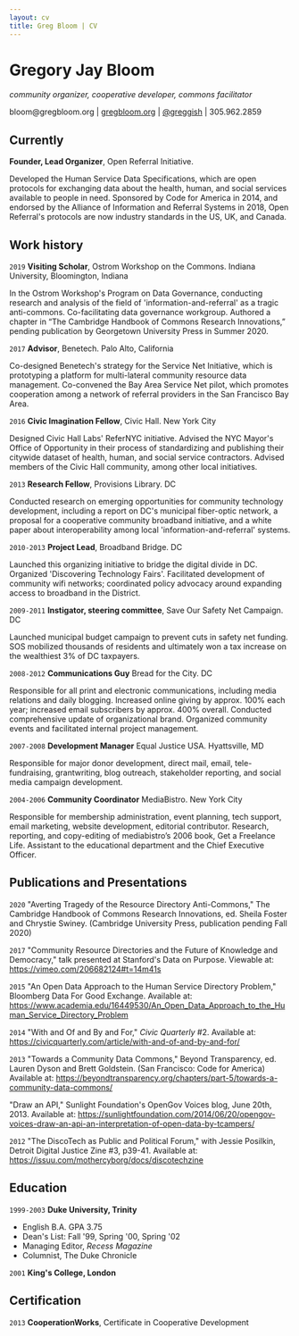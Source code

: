 ```yaml
---
layout: cv
title: Greg Bloom | CV
---
```

# Gregory Jay Bloom
<i>community organizer, cooperative developer, commons facilitator</i>

<div id="webaddress">
<a mailto="bloom@gregbloom.org">bloom@gregbloom.org</a>
| <a href="http://gregbloom.org">gregbloom.org</a> | <a href="http://twitter.com/greggish">@greggish</a> | 305.962.2859
</div>


## Currently

__Founder, Lead Organizer__, Open Referral Initiative. 

Developed the Human Service Data Specifications, which are open protocols for exchanging data about the health, human, and social services available to people in need. Sponsored by Code for America in 2014, and endorsed by the Alliance of Information and Referral Systems in 2018, Open Referral's protocols are now industry standards in the US, UK, and Canada. 


## Work history

`2019`
__Visiting Scholar__, Ostrom Workshop on the Commons. Indiana University, Bloomington, Indiana

In the Ostrom Workshop's Program on Data Governance, conducting research and analysis of the field of 'information-and-referral' as a tragic anti-commons. Co-facilitating data governance workgroup. Authored a chapter in “The Cambridge Handbook of Commons Research Innovations,” pending publication by Georgetown University Press in Summer 2020.

<p></p>

`2017`
__Advisor__, Benetech. Palo Alto, California

Co-designed Benetech's strategy for the Service Net Initiative, which is prototyping a platform for multi-lateral community resource data management. Co-convened the Bay Area Service Net pilot, which promotes cooperation among a network of referral providers in the San Francisco Bay Area.

<p></p>

`2016`
__Civic Imagination Fellow__, Civic Hall. New York City

Designed Civic Hall Labs' ReferNYC initiative. Advised the NYC Mayor's Office of Opportunity in their process of standardizing and publishing their citywide dataset of health, human, and social service contractors. Advised members of the Civic Hall community, among other local initiatives.     

<p></p>

`2013`
__Research Fellow__, Provisions Library. DC

Conducted research on emerging opportunities for community technology development, including a report on DC's municipal fiber-optic network, a proposal for a cooperative community broadband initiative, and a white paper about interoperability among local 'information-and-referral' systems. 

<p></p>

`2010-2013`
__Project Lead__, Broadband Bridge. DC

Launched this organizing initiative to bridge the digital divide in DC. Organized 'Discovering Technology Fairs'. Facilitated development of community wifi networks; coordinated policy advocacy around expanding access to broadband in the District.

<p></p>

`2009-2011` __Instigator, steering committee__, Save Our Safety Net Campaign. DC

Launched municipal budget campaign to prevent cuts in safety net funding. SOS mobilized thousands of residents and ultimately won a tax increase on the wealthiest 3% of DC taxpayers.

<p></p>

`2008-2012` __Communications Guy__ Bread for the City. DC

Responsible for all print and electronic communications, including media relations and daily blogging. Increased online giving by approx. 100% each year; increased email subscribers by approx. 400% overall. Conducted comprehensive update of organizational brand. Organized community events and facilitated internal project management.

<p></p>

`2007-2008` __Development Manager__ Equal Justice USA. Hyattsville, MD

Responsible for major donor development, direct mail, email, tele-fundraising, grantwriting, blog outreach, stakeholder reporting, and social media campaign development.

<p></p>

`2004-2006` __Community Coordinator__ MediaBistro. New York City

Responsible for membership administration, event planning, tech support, email marketing, website development, editorial contributor. Research, reporting, and copy-editing of mediabistro’s 2006 book, Get a Freelance Life. Assistant to the educational department and the Chief Executive Officer. 



## Publications and Presentations

`2020`
"Averting Tragedy of the Resource Directory Anti-Commons," The Cambridge Handbook of Commons Research Innovations, ed. Sheila Foster and Chrystie Swiney. (Cambridge University Press, publication pending Fall 2020)

<p></p>

`2017`
"Community Resource Directories and the Future of Knowledge and Democracy," talk presented at Stanford's Data on Purpose. Viewable at: <a>https://vimeo.com/206682124#t=14m41s</a>

<p></p>

`2015`
"An Open Data Approach to the Human Service Directory Problem," Bloomberg Data For Good Exchange. Available at: <a>https://www.academia.edu/16449530/An_Open_Data_Approach_to_the_Human_Service_Directory_Problem</a>

<p></p>

`2014` 
"With and Of and By and For," <i>Civic Quarterly</i> #2. Available at: <a>https://civicquarterly.com/article/with-and-of-and-by-and-for/</a>

<p></p>

`2013`
"Towards a Community Data Commons," Beyond Transparency, ed. Lauren Dyson and Brett Goldstein. (San Francisco: Code for America) Available at: <a>https://beyondtransparency.org/chapters/part-5/towards-a-community-data-commons/</a>

<p></p>

"Draw an API," Sunlight Foundation's OpenGov Voices blog, June 20th, 2013. Available at: <a>https://sunlightfoundation.com/2014/06/20/opengov-voices-draw-an-api-an-interpretation-of-open-data-by-tcampers/</a>

<p></p>

`2012`
"The DiscoTech as Public and Political Forum," with Jessie Posilkin, Detroit Digital Justice Zine #3, p39-41. Available at: <a>https://issuu.com/mothercyborg/docs/discotechzine</a>


## Education 

`1999-2003`
__Duke University, Trinity__

- English B.A. GPA 3.75  
- Dean's List: Fall '99, Spring '00, Spring '02
- Managing Editor, <i>Recess Magazine</i>
- Columnist, The Duke Chronicle

`2001`
__King's College, London__

## Certification

`2013`
__CooperationWorks__, Certificate in Cooperative Development

<!-- ### Footer

Last updated: Jan 2020 -->



